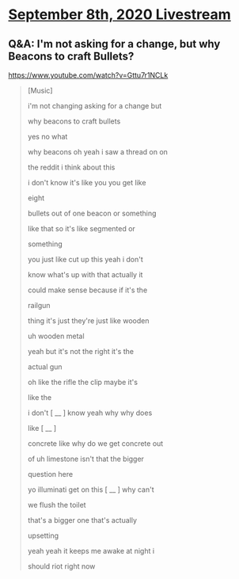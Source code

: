 # [September 8th, 2020 Livestream](../2020-09-08.md)
## Q&A: I'm not asking for a change, but why Beacons to craft Bullets?
https://www.youtube.com/watch?v=Gttu7r1NCLk
> [Music]
>
> i'm not changing asking for a change but
>
> why beacons to craft bullets
>
> yes no what
>
> why beacons oh yeah i saw a thread on on
>
> the reddit i think about this
>
> i don't know it's like you you get like
>
> eight
>
> bullets out of one beacon or something
>
> like that so it's like segmented or
>
> something
>
> you just like cut up this yeah i don't
>
> know what's up with that actually it
>
> could make sense because if it's the
>
> railgun
>
> thing it's just they're just like wooden
>
> uh wooden metal
>
> yeah but it's not the right it's the
>
> actual gun
>
> oh like the rifle the clip maybe it's
>
> like the
>
> i don't [ __ ] know yeah why why does
>
> like [ __ ]
>
> concrete like why do we get concrete out
>
> of uh limestone isn't that the bigger
>
> question here
>
> yo illuminati get on this [ __ ] why can't
>
> we flush the toilet
>
> that's a bigger one that's actually
>
> upsetting
>
> yeah yeah it keeps me awake at night i
>
> should riot right now
>
